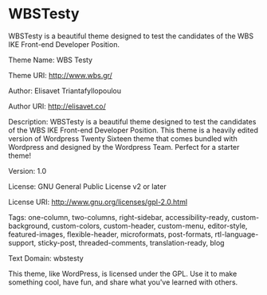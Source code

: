 # WBSTesty
WBSTesty is a beautiful theme designed to test the candidates of the WBS IKE Front-end Developer Position. 

Theme Name: WBS Testy

Theme URI: http://www.wbs.gr/

Author: Elisavet Triantafyllopoulou

Author URI: http://elisavet.co/

Description: WBSTesty is a beautiful theme designed to test the candidates of the WBS IKE Front-end Developer Position. This theme is a heavily edited version of Wordpress Twenty Sixteen theme that comes bundled with Wordpress and designed by the Wordpress Team. Perfect for a starter theme!

Version: 1.0

License: GNU General Public License v2 or later

License URI: http://www.gnu.org/licenses/gpl-2.0.html

Tags: one-column, two-columns, right-sidebar, accessibility-ready, custom-background, custom-colors, custom-header, custom-menu, editor-style, featured-images, flexible-header, microformats, post-formats, rtl-language-support, sticky-post, threaded-comments, translation-ready, blog

Text Domain: wbstesty

This theme, like WordPress, is licensed under the GPL.
Use it to make something cool, have fun, and share what you've learned with others.
